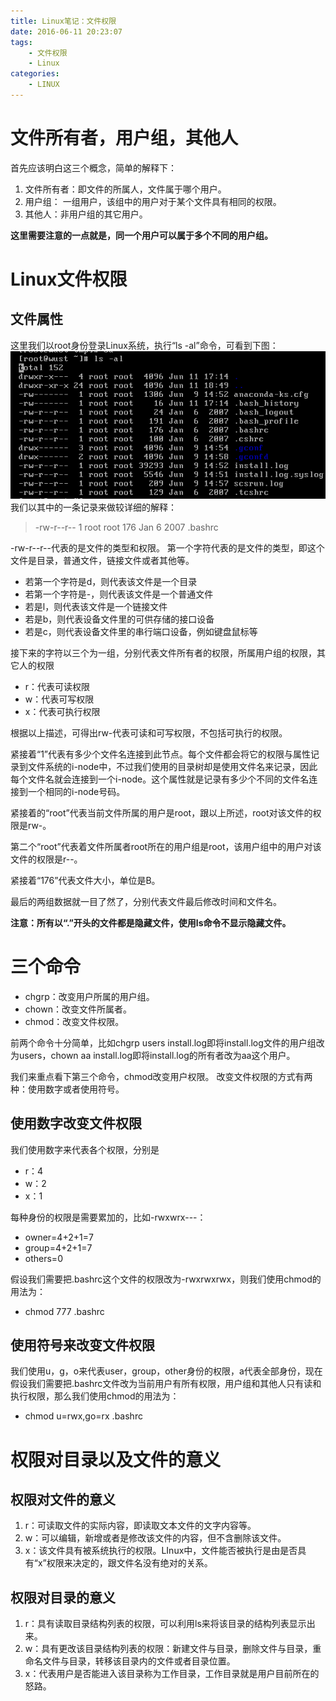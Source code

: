 ```yaml
---
title: Linux笔记：文件权限
date: 2016-06-11 20:23:07
tags:
	- 文件权限
	- Linux
categories:
	- LINUX
---
```

# 文件所有者，用户组，其他人

首先应该明白这三个概念，简单的解释下：

1. 文件所有者：即文件的所属人，文件属于哪个用户。
2. 用户组： 一组用户，该组中的用户对于某个文件具有相同的权限。
3. 其他人：非用户组的其它用户。

**这里需要注意的一点就是，同一个用户可以属于多个不同的用户组。**
<!--more-->

# Linux文件权限

## 文件属性

这里我们以root身份登录Linux系统，执行“ls -al”命令，可看到下图：
![cmd-markdown-logo](https://raw.githubusercontent.com/TsubasaBAKU/BLOGIMG/master/Linux%E6%96%87%E4%BB%B6%E5%B1%9E%E6%80%A7.png)
我们以其中的一条记录来做较详细的解释：
>  -rw-r--r-- 1 root root 176 Jan 6 2007 .bashrc

-rw-r--r--代表的是文件的类型和权限。
第一个字符代表的是文件的类型，即这个文件是目录，普通文件，链接文件或者其他等。

* 若第一个字符是d，则代表该文件是一个目录
* 若第一个字符是-，则代表该文件是一个普通文件
* 若是l，则代表该文件是一个链接文件
* 若是b，则代表设备文件里的可供存储的接口设备
* 若是c，则代表设备文件里的串行端口设备，例如键盘鼠标等

接下来的字符以三个为一组，分别代表文件所有者的权限，所属用户组的权限，其它人的权限

* r：代表可读权限
* w：代表可写权限
* x：代表可执行权限

根据以上描述，可得出rw-代表可读和可写权限，不包括可执行的权限。

紧接着“1”代表有多少个文件名连接到此节点。每个文件都会将它的权限与属性记录到文件系统的i-node中，不过我们使用的目录树却是使用文件名来记录，因此每个文件名就会连接到一个i-node。这个属性就是记录有多少个不同的文件名连接到一个相同的i-node号码。

紧接着的“root”代表当前文件所属的用户是root，跟以上所述，root对该文件的权限是rw-。

第二个“root”代表着文件所属者root所在的用户组是root，该用户组中的用户对该文件的权限是r--。

紧接着“176”代表文件大小，单位是B。

最后的两组数据就一目了然了，分别代表文件最后修改时间和文件名。

**注意：所有以“.”开头的文件都是隐藏文件，使用ls命令不显示隐藏文件。**

# 三个命令

* chgrp：改变用户所属的用户组。
* chown：改变文件所属者。
* chmod：改变文件权限。

前两个命令十分简单，比如chgrp users install.log即将install.log文件的用户组改为users，chown aa install.log即将install.log的所有者改为aa这个用户。

我们来重点看下第三个命令，chmod改变用户权限。
改变文件权限的方式有两种：使用数字或者使用符号。

## 使用数字改变文件权限

我们使用数字来代表各个权限，分别是

* r：4
* w：2
* x：1

每种身份的权限是需要累加的，比如-rwxwrx---：

* owner=4+2+1=7
* group=4+2+1=7
* others=0

假设我们需要把.bashrc这个文件的权限改为-rwxrwxrwx，则我们使用chmod的用法为：

* chmod 777 .bashrc

## 使用符号来改变文件权限

我们使用u，g，o来代表user，group，other身份的权限，a代表全部身份，现在假设我们需要把.bashrc文件改为当前用户有所有权限，用户组和其他人只有读和执行权限，那么我们使用chmod的用法为：

* chmod u=rwx,go=rx .bashrc

# 权限对目录以及文件的意义

## 权限对文件的意义

1. r：可读取文件的实际内容，即读取文本文件的文字内容等。
2. w：可以编辑，新增或者是修改该文件的内容，但不含删除该文件。
3. x：该文件具有被系统执行的权限。LInux中，文件能否被执行是由是否具有“x”权限来决定的，跟文件名没有绝对的关系。

## 权限对目录的意义

1. r：具有读取目录结构列表的权限，可以利用ls来将该目录的结构列表显示出来。
2. w：具有更改该目录结构列表的权限：新建文件与目录，删除文件与目录，重命名文件与目录，转移该目录内的文件或者目录位置。
3. x：代表用户是否能进入该目录称为工作目录，工作目录就是用户目前所在的怒路。



